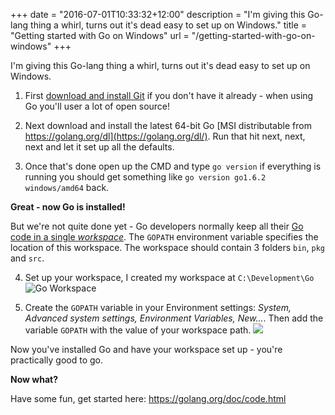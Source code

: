 +++
date = "2016-07-01T10:33:32+12:00"
description = "I'm giving this Go-lang thing a whirl, turns out it's dead easy to set up on Windows."
title = "Getting started with Go on Windows"
url = "/getting-started-with-go-on-windows"
+++

I'm giving this Go-lang thing a whirl, turns out it's dead easy to set up on Windows.

1. First [download and install Git](http://git-scm.com/download/win) if you don't have it already - when using Go you'll user a lot of open source!

2. Next download and install the latest 64-bit Go [MSI distributable from https://golang.org/dl](https://golang.org/dl/). Run that hit next, next, next and let it set up all the defaults.

3. Once that's done open up the CMD and type `go version` if everything is running you should get something like `go version go1.6.2 windows/amd64` back.

**Great - now Go is installed!** 

But we're not quite done yet - Go developers normally keep all their [Go code in a single _workspace_](https://golang.org/doc/code.html). The `GOPATH` environment variable specifies the location of this workspace. The workspace should contain 3 folders `bin`, `pkg` and `src`.

4. Set up your workspace, I created my workspace at `C:\Development\Go` ![Go Workspace](/images/go.png)

5. Create the `GOPATH` variable in your Environment settings: _System, Advanced system settings, Environment Variables, New..._. Then add the variable `GOPATH` with the value of your workspace path. ![](/images/go-sys-variable.png)

Now you've installed Go and have your workspace set up - you're practically good to go.

**Now what?**

Have some fun, get started here: https://golang.org/doc/code.html